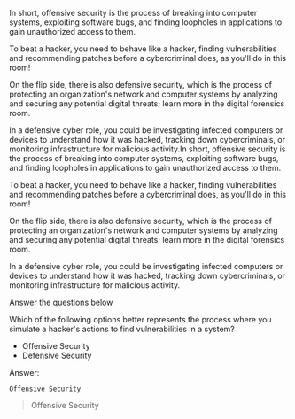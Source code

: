 In short, offensive security is the process of breaking into computer systems, exploiting software bugs, and finding loopholes in applications to gain unauthorized access to them.

To beat a hacker, you need to behave like a hacker, finding vulnerabilities and recommending patches before a cybercriminal does, as you'll do in this room!

On the flip side, there is also defensive security, which is the process of protecting an organization's network and computer systems by analyzing and securing any potential digital threats; learn more in the digital forensics room.  

In a defensive cyber role, you could be investigating infected computers or devices to understand how it was hacked, tracking down cybercriminals, or monitoring infrastructure for malicious activity.In short, offensive security is the process of breaking into computer systems, exploiting software bugs, and finding loopholes in applications to gain unauthorized access to them.

To beat a hacker, you need to behave like a hacker, finding vulnerabilities and recommending patches before a cybercriminal does, as you'll do in this room!

On the flip side, there is also defensive security, which is the process of protecting an organization's network and computer systems by analyzing and securing any potential digital threats; learn more in the digital forensics room.  

In a defensive cyber role, you could be investigating infected computers or devices to understand how it was hacked, tracking down cybercriminals, or monitoring infrastructure for malicious activity.

Answer the questions below

Which of the following options better represents the process where you simulate a hacker's actions to find vulnerabilities in a system?  

- Offensive Security
- Defensive Security

Answer:

```
Offensive Security
```
> Offensive Security